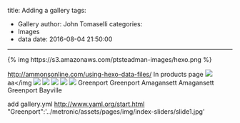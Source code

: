 title: Adding a gallery
tags:
  - Gallery
author: John Tomaselli
categories:
  - Images
  - data
date: 2016-08-04 21:50:00
---
<div class="image-strip">
{% img https://s3.amazonaws.com/ptsteadman-images/hexo.png  %}
</div>

http://ammonsonline.com/using-hexo-data-files/
In products page
	<img src='../metronic/assets/pages/img/index-sliders/slide1.jpg'>aa</img
    <img src='../metronic/assets/pages/img/index-sliders/slide2.jpg'>
    <img src='../metronic/assets/pages/img/index-sliders/slide3.jpg'>
    	<img src='../metronic/assets/pages/img/index-sliders/slide4.jpg'>
        <img src='../metronic/assets/pages/img/index-sliders/slide5.jpg'>
        <img src='../metronic/assets/pages/img/index-sliders/slide6.jpg'>
        Greenport
        Greenport
        Amagansett
        Amagansett
         Greenport
         Bayville
         
add gallery.yml     http://www.yaml.org/start.html  
"Greenport":'../metronic/assets/pages/img/index-sliders/slide1.jpg'